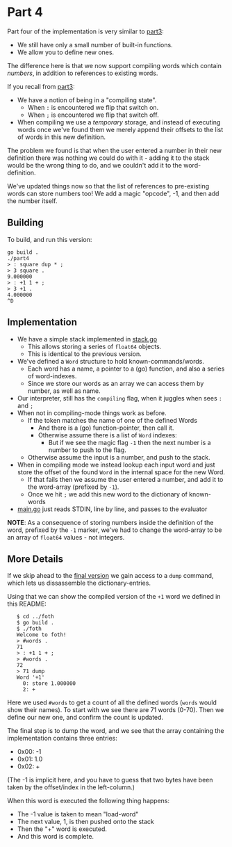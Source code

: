 # Part 4

Part four of the implementation is very similar to [part3](../part3/):

* We still have only a small number of built-in functions.
* We allow you to define new ones.

The difference here is that we now support compiling words which contain
_numbers_, in addition to references to existing words.

If you recall from [part3](../part3/):

* We have a notion of being in a "compiling state".
  * When `:` is encountered we flip that switch on.
  * When `;` is encountered we flip that switch off.
* When compiling we use a _temporary_ storage, and instead of executing words once we've found them we merely append their offsets to the list of words in this new definition.

The problem we found is that when the user entered a number in their new definition there was nothing we could do with it - adding it to the stack would be the wrong thing to do, and we couldn't add it to the word-definition.

We've updated things now so that the list of references to pre-existing words can store numbers too!  We add a magic "opcode", -1, and then add the number itself.

## Building

To build, and run this version:

```
go build .
./part4
> : square dup * ;
> 3 square .
9.000000
> : +1 1 + ;
> 3 +1 .
4.000000
^D
```


## Implementation

* We have a simple stack implemented in [stack.go](stack.go)
  * This allows storing a series of `float64` objects.
  * This is identical to the previous version.
* We've defined a `Word` structure to hold known-commands/words.
  * Each word has a name, a pointer to a (go) function, and also a series of word-indexes.
  * Since we store our words as an array we can access them by number, as well as name.
* Our interpreter, still has the `compiling` flag, when it juggles when sees `:` and `;`
* When not in compiling-mode things work as before.
  * If the token matches the name of one of the defined Words
    * And there is a (go) function-pointer, then call it.
    * Otherwise assume there is a list of `Word` indexes:
      * But if we see the magic flag `-1` then the next number is a number to push to the flag.
  * Otherwise assume the input is a number, and push to the stack.
* When in compiling mode we instead lookup each input word and just store the offset of the found `Word` in the internal space for the new Word.
  * If that fails then we assume the user entered a number, and add it to the word-array (prefixed by `-1`).
  * Once we hit `;` we add this new word to the dictionary of known-words
* [main.go](main.go) just reads STDIN, line by line, and passes to the evaluator

**NOTE**: As a consequence of storing numbers inside the definition of the word, prefixed by the `-1` marker, we've had to change the word-array to be an array of `float64` values - not integers.



## More Details

If we skip ahead to the [final version](../foth/) we gain access to a `dump` command, which lets us dissassemble the dictionary-entries.

Using that we can show the compiled version of the `+1` word we defined in this README:

```
   $ cd ../foth
   $ go build .
   $ ./foth
   Welcome to foth!
   > #words .
   71
   > : +1 1 + ;
   > #words .
   72
   > 71 dump
   Word '+1'
     0: store 1.000000
     2: +
```

Here we used `#words` to get a count of all the defined words (`words` would show their names).  To start with we see there are 71 words (0-70).  Then we define our new one, and confirm the count is updated.

The final step is to dump the word, and we see that the array containing the implementation contains three entries:

* 0x00: -1
* 0x01: 1.0
* 0x02: +

(The -1 is implicit here, and you have to guess that two bytes have been taken by the offset/index in the left-column.)

When this word is executed the following thing happens:

* The -1 value is taken to mean "load-word"
* The next value, 1, is then pushed onto the stack
* Then the "+" word is executed.
* And this word is complete.
